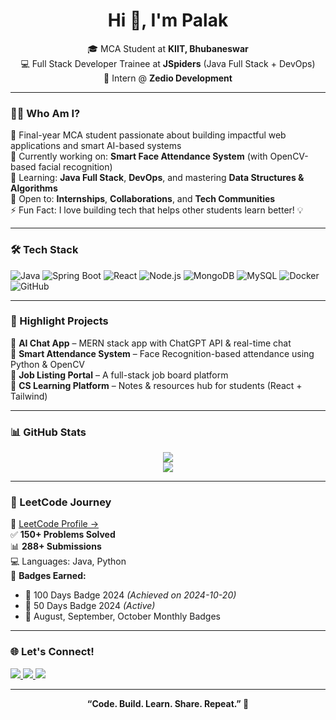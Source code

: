 <h1 align="center">Hi 👋, I'm Palak</h1>

<p align="center">
🎓 MCA Student at <strong>KIIT, Bhubaneswar</strong> <br/>
💻 Full Stack Developer Trainee at <strong>JSpiders</strong> (Java Full Stack + DevOps) <br/>
🚀 Intern @ <strong>Zedio Development</strong> <br/>
</p>

---

### 👩‍💻 Who Am I?

🎯 Final-year MCA student passionate about building impactful web applications and smart AI-based systems  
🔭 Currently working on: **Smart Face Attendance System** (with OpenCV-based facial recognition)  
🌱 Learning: **Java Full Stack**, **DevOps**, and mastering **Data Structures & Algorithms**  
👯 Open to: **Internships**, **Collaborations**, and **Tech Communities**  
⚡ Fun Fact: I love building tech that helps other students learn better! 💡  

---

### 🛠️ Tech Stack

![Java](https://img.shields.io/badge/Java-ED8B00?style=for-the-badge&logo=java&logoColor=white)
![Spring Boot](https://img.shields.io/badge/Spring_Boot-6DB33F?style=for-the-badge&logo=spring-boot&logoColor=white)
![React](https://img.shields.io/badge/React-20232A?style=for-the-badge&logo=react&logoColor=61DAFB)
![Node.js](https://img.shields.io/badge/Node.js-339933?style=for-the-badge&logo=nodedotjs&logoColor=white)
![MongoDB](https://img.shields.io/badge/MongoDB-4EA94B?style=for-the-badge&logo=mongodb&logoColor=white)
![MySQL](https://img.shields.io/badge/MySQL-00758F?style=for-the-badge&logo=mysql&logoColor=white)
![Docker](https://img.shields.io/badge/Docker-2496ED?style=for-the-badge&logo=docker&logoColor=white)
![GitHub](https://img.shields.io/badge/GitHub-100000?style=for-the-badge&logo=github&logoColor=white)

---

### 💼 Highlight Projects

📌 **AI Chat App** – MERN stack app with ChatGPT API & real-time chat  
📌 **Smart Attendance System** – Face Recognition-based attendance using Python & OpenCV  
📌 **Job Listing Portal** – A full-stack job board platform  
📌 **CS Learning Platform** – Notes & resources hub for students (React + Tailwind)

---

### 📊 GitHub Stats

<p align="center">
  <img src="https://github-readme-stats.vercel.app/api?username=your_username&show_icons=true&theme=radical" />
  <br/>
  <img src="https://github-readme-streak-stats.herokuapp.com/?user=your_username&theme=radical" />
</p>

---

### 🧠 LeetCode Journey

🔗 [LeetCode Profile →](https://leetcode.com/u/Palakdesai_15/)  
✅ **150+ Problems Solved**  
📊 **288+ Submissions**  
💻 Languages: Java, Python  
🏅 **Badges Earned:**
- 🥇 100 Days Badge 2024 *(Achieved on 2024-10-20)*
- 🥈 50 Days Badge 2024 *(Active)*
- 🏅 August, September, October Monthly Badges  

---

### 🌐 Let's Connect!

<p align="left">
  <a href="https://www.linkedin.com/in/palak-desaii" target="_blank">
    <img src="https://img.shields.io/badge/LinkedIn-blue?style=for-the-badge&logo=linkedin&logoColor=white" />
  </a>
  <a href="mailto:palakdesai2020@mail@gmail.com" target="_blank">
    <img src="https://img.shields.io/badge/Gmail-red?style=for-the-badge&logo=gmail&logoColor=white" />
  </a>
  <a href="https://leetcode.com/u/Palakdesai_15/" target="_blank">
    <img src="https://img.shields.io/badge/LeetCode-FFA116?style=for-the-badge&logo=leetcode&logoColor=black" />
  </a>
</p>

---

<p align="center"><b>“Code. Build. Learn. Share. Repeat.” 🚀</b></p>
